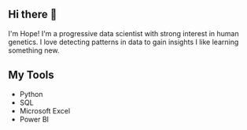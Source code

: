 ## Hi there 👋

I'm Hope!
I'm a progressive data scientist with strong interest in human genetics.
I love detecting patterns in data to gain insights
I like learning something new.

## My Tools

- Python
- SQL
- Microsoft Excel
- Power BI
